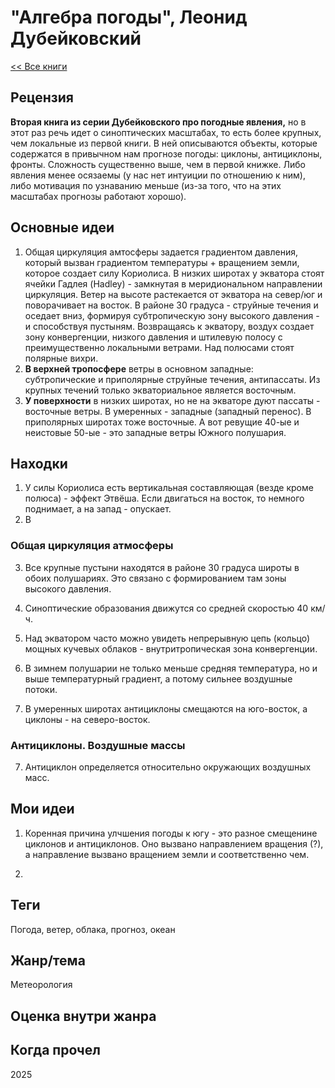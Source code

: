 # "Алгебра погоды", Леонид Дубейковский

[\<\< Все книги](../README.md)

## Рецензия

**Вторая книга из серии Дубейковского про погодные явления,** но в этот раз речь идет о синоптических масштабах, то есть более крупных, чем локальные из первой книги. В ней описываются объекты, которые содержатся в привычном нам прогнозе погоды: циклоны, антициклоны, фронты. Сложность существенно выше, чем в первой книжке. Либо явления менее осязаемы (у нас нет интуиции по отношению к ним), либо мотивация по узнаванию меньше (из-за того, что на этих масштабах прогнозы работают хорошо).

## Основные идеи

1.  Общая циркуляция амтосферы задается градиентом давления, который вызван градиентом температуры + вращением земли, которое создает силу Кориолиса. В низких широтах у экватора стоят ячейки Гадлея (Hadley) - замкнутая в меридиональном направлении циркуляция. Ветер на высоте растекается от экватора на север/юг и поворачивает на восток. В районе 30 градуса - струйные течения и оседает вниз, формируя субтропическую зону высокого давления - и способствуя пустыням. Возвращаясь к экватору, воздух создает зону конвергенции, низкого давления и штилевую полосу с преимущественно локальными ветрами. Над полюсами стоят полярные вихри.
2.  **В верхней тропосфере** ветры в основном западные: субтропические и приполярные струйные течения, антипассаты. Из крупных течений только экваториальное является восточным.
3.  **У поверхности** в низких широтах, но не на экваторе дуют пассаты - восточные ветры. В умеренных - западные (западный перенос). В приполярных широтах тоже восточные. А вот ревущие 40-ые и неистовые 50-ые - это западные ветры Южного полушария.

## Находки

1.  У силы Кориолиса есть вертикальная составляющая (везде кроме полюса) - эффект Этвёша. Если двигаться на восток, то немного поднимает, а на запад - опускает.
2.  В

### Общая циркуляция атмосферы

3.  Все крупные пустыни находятся в районе 30 градуса широты в обоих полушариях. Это связано с формированием там зоны высокого давления.

4.  Синоптические образования движутся со средней скоростью 40 км/ч.

5.  Над экватором часто можно увидеть непрерывную цепь (кольцо) мощных кучевых облаков - внутритропическая зона конвергенции.

6.  В зимнем полушарии не только меньше средняя температура, но и выше температурный градиент, а потому сильнее воздушные потоки.

7.  В умеренных широтах антициклоны смещаются на юго-восток, а циклоны - на северо-восток.

### Антициклоны. Воздушные массы

7.  Антициклон определяется относительно окружающих воздушных масс.

## Мои идеи

1.  Коренная причина улчшения погоды к югу - это разное смещенине циклонов и антициклонов. Оно вызвано направлением вращения (?), а направление вызвано вращением земли и соответственно чем.

2.  

## Теги

Погода, ветер, облака, прогноз, океан

## Жанр/тема

Метеорология

## Оценка внутри жанра

## Когда прочел

2025
